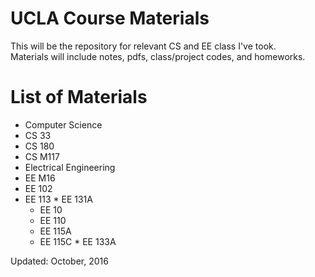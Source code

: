 # UCLA Course Materials
This will be the repository for relevant CS and EE class I've took. <br />
Materials will include notes, pdfs, class/project codes, and homeworks.

# List of Materials
* Computer Science
 * CS 33
  * CS 180
   * CS M117
* Electrical Engineering
 * EE M16
  * EE 102
   * EE 113
    * EE 131A
	 * EE 10
	  * EE 110
	   * EE 115A
	    * EE 115C
		 * EE 133A

Updated: October, 2016
